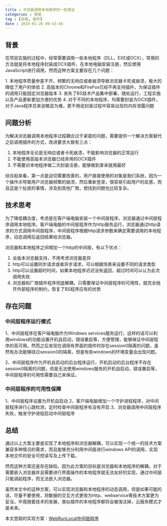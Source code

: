 ```yaml
---
title : 浏览器调用本地程序的一些想法
categories : 随笔
tag : [前端, 插件]
date : 2019-01-26 09:43:56
---
```


## 背景
在项目实施的过程中，经常需要调用一些本地程序（DLL，EXE或OCX），常用的方法就是将本地程序封装成OCX插件，在本地电脑安装注册，然后使用JavaScript进行调用，然而这种方案主要存在几个问题：
<p id="div-border-left-red">1. 本地程序质量参差不齐，频繁的无响应或者崩溃导致浏览器卡死或崩溃，极大的降低了用户的体验
2. 高版本的Chrome和FireFox已经不再支持插件，为保证插件的调用只能固定浏览器版本
3. 丧失了BS技术产品集中部署，随处运行，工程实施以及产品更新更加方便的优势
4. 对于不同的本地程序，均需要封装为OCX插件，对于Java程序员来说略显为难，更不用说封装过程中容易出现的内存泄露问题</p>

<!--more-->
 
## 问题分析 
为解决浏览器调用本地程序过程耦合过于紧密的问题，需要提供一个解决方案替代之前调用插件的方式，改进要求大致有三点：

1. 本地程序无论是无响应或者卡死崩溃，不能影响浏览器的正常运行
2. 不能使用高版本浏览器已经弃用的OCX插件
3. 不需要对本地程序做二次封装注册，能够做到拿来就用最好

综合起来看，第一点是迫切需要改善的，用户直接使用的对象是我们系统，因为一个操作点导致用户浏览器频繁的崩溃，然后重新登录，很容易引起用户的反感，而且这是个扯皮的事情，涉及到其他厂商，想找到问题也比较复杂。

## 技术思考
为了降低耦合度，考虑是在客户端电脑安装一个中间层程序，浏览器通过中间层程序调用本地程序。客户端电脑的中间层程序作为http服务运行，浏览器通过http请求的方式调用中间层程序，中间层程序根据http请求参数来确定需要调用的本地程序，动态调用后返回结果给浏览器。

浏览器和本地程序之间增加一个http的中间层，有以下优点：
1. 全版本浏览器支持，不用考虑浏览器差异
2. http可以设置同步请求或者异步请求，可以根据场景来设置不同的请求类型
3. http可以设置超时时间，如果本地程序迟迟没有返回，超过时间可以认为此次调用失败
4. 浏览器和厂商插件程序彻底解耦，只需要保证中间层程序的可用性，就完全抛开外部程序的制约，恢复了BS程序应有的优势

## 存在问题
### 中间层程序运行模式
1、中间层程序在客户端电脑作为Windows services服务运行，这样的话可以利用windows的功能设置开机自启动，错误重启等，方便管理，能够保证中间层程序的高可用。然而之后发现在调用有界面的插件时存在session0隔离的问题，虽然有办法能够绕过session0的隔离，但是有些windows的环境变量会出现问题。

2、中间层程序作为开机自启动的后台程序运行，开机启动的后台程序不存在session0隔离的问题，但是无法使用windows服务的开机自启动，错误重启等，中间层程序的可用性需要自己来保证。

### 中间层程序的可用性保障
1、中间层程序设置为开机自启动
2、客户端电脑增加一个守护进程程序，对中间层程序进行心跳检测，定时检查中间层程序有没有开启
3、浏览器调用中间层程序失败，触发守护进程启动中间层程序

## 总结
通过以上方案主要是实现了本地程序和浏览器解耦，可以实现一个统一的技术方案兼容多种情况的需求，而且能够充分利用中间层进行windows API的调用，实现本地文件的安全可控读写及上传下载。

然而这种方案还是存在缺陷，因为此方案的目标是浏览器和本地程序的解耦，对于需要嵌入浏览器并且需要进行界面操作的本地程序就无法友好的实现，通过中间层只能调起程序，而无法嵌入浏览器。

虽然本文中的这种方案，可以实现浏览器和本地程序的动态调用，但是如果可能的话，尽量不要使用，将数据的交互方式更改为http、webservice等技术方案更为妥当，毕竟随着技术的发展，类似插件的本地程序都将会被淘汰掉，云服务模式才是未来。

本文思路的实现方案：[WebRunLocal中间层程序](https://github.com/wrxiang/WebRunLocal)
 